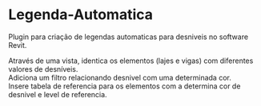 # Legenda-Automatica

Plugin para criação de legendas automaticas para desniveis no software Revit.

Através de uma vista, identica os elementos (lajes e vigas) com diferentes valores de desníveis.<br />
Adiciona um filtro relacionando desnivel com uma determinada cor.<br />
Insere tabela de referencia para os elementos com a determina cor de desnivel e level de referencia.<br />
